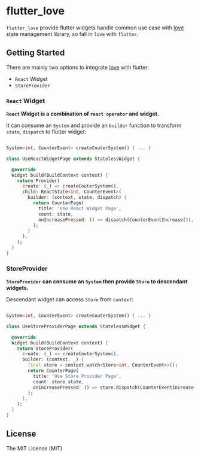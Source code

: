 # flutter_love

`flutter_love` provide flutter widgets handle common use case with [love] state management library, so fall in `love` with `flutter`.

## Getting Started

There are mainly two options to integrate [love] with flutter:

* `React` Widget
* `StoreProvider` 

### `React` Widget

**`React` Widget is a combination of `react operator` and widget.**

It can consume an `System` and provide an `builder` function to transform `state`, `dispatch` to flutter widget:

```dart

System<int, CounterEvent> createCouterSystem() { ... }

class UseReactWidgetPage extends StatelessWidget {

  @override
  Widget build(BuildContext context) {
    return Provider(
      create: (_) => createCouterSystem(),
      child: ReactState<int, CounterEvent>(
        builder: (context, state, dispatch) {
          return CounterPage(
            title: 'Use React Widget Page',
            count: state,
            onIncreasePressed: () => dispatch(CounterEventIncrease()),
          );
        }
      ),
    );
  }
}

```

### StoreProvider

**`StoreProvider` can consume an  `System` then provide `Store` to descendant widgets.**

Descendant widget can access `Store` from `context`:

```dart

System<int, CounterEvent> createCouterSystem() { ... }

class UseStoreProviderPage extends StatelessWidget {

  @override
  Widget build(BuildContext context) {
    return StoreProvider(
      create: (_) => createCouterSystem(),
      builder: (context, _) {
        final store = context.watch<Store<int, CounterEvent>>();
        return CounterPage(
          title: 'Use Store Provider Page', 
          count: store.state, 
          onIncreasePressed: () => store.dispatch(CounterEventIncrease())
        );
      },
    );
  }
}

```

## License

The MIT License (MIT)

[love]:https://pub.dev/packages/love/versions/0.1.0-beta.4